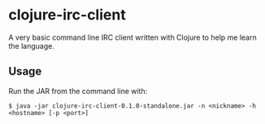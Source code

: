 # clojure-irc-client

A very basic command line IRC client written with Clojure to help me learn the language.

## Usage

Run the JAR from the command line with:

    $ java -jar clojure-irc-client-0.1.0-standalone.jar -n <nickname> -h <hostname> [-p <port>]
